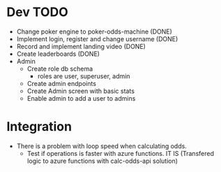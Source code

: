 # Dev TODO
- Change poker engine to poker-odds-machine (DONE)
- Implement login, register and change username (DONE)
- Record and implement landing video (DONE)
- Create leaderboards (DONE)
- Admin
    - Create role db schema
        - roles are user, superuser, admin
    - Create admin endpoints
    - Create Admin screen with basic stats
    - Enable admin to add a user to admins

# Integration
- There is a problem with loop speed when calculating odds. 
    - Test if operations is faster with azure functions. IT IS (Transfered logic to azure functions with calc-odds-api solution)
